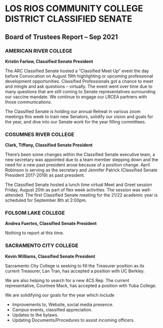 <!-- Page 1 -->
# LOS RIOS COMMUNITY COLLEGE DISTRICT CLASSIFIED SENATE
## Board of Trustees Report – Sep 2021

### AMERICAN RIVER COLLEGE
**Kristin Farlow, Classified Senate President**

The ARC Classified Senate hosted a “Classified Meet Up” event the day before Convocation on August 19th highlighting or upcoming professional development opportunities. Classified Professionals got a chance to meet and mingle and ask questions – virtually. The event went over time due to many questions that are still coming to Senate representatives surrounding our vaccine mandate. We continue to engage our LRCEA partners with those communications.

The Classified Senate is holding our annual Retreat in various zoom meetings this week to train new Senators, solidify our vision and goals for the year, and dive into our Senate work for the year filling committees.

### COSUMNES RIVER COLLEGE
**Clark, Tiffany, Classified Senate President**

There’s been some changes within the Classified Senate executive team, a new secretary was appointed due to a team member stepping down and the need for a new past president arose because of a position change. April Robinson is serving as the secretary and Jennifer Patrick (Classified Senate President 2017-2019) as past president.

The Classified Senate hosted a lunch time virtual Meet and Greet session Friday, August 20th as part of flex week activities. The session was well-attended. The first Classified Senate meeting for the 21/22 academic year is scheduled for September 8th at 2:00pm.

### FOLSOM LAKE COLLEGE
**Andrea Fuertes, Classified Senate President**

Nothing to report at this time.

### SACRAMENTO CITY COLLEGE
**Kevin Williams, Classified Senate President**

Sacramento City College is seeking to fill the Treasurer position as its current Treasurer, Lan Tran, has accepted a position with UC Berkley.

We are also helping to search for a new 4CS Rep. The current representative, Courtnee Mack, has accepted a position with Yuba College.

We are solidifying our goals for the year which include
- Improvements to, Website, social media presence.
- Campus events, classified appreciation.
- Updates to the bylaws.
- Updating Documents/Procedures to assist incoming officers.
